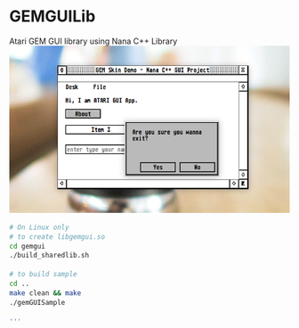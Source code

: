 # GEMGUILib
Atari GEM GUI library using Nana C++ Library
<img src="https://raw.githubusercontent.com/emartisoft/GEMGUILib/main/gemguilib.png">

``` bash
# On Linux only
# to create libgemgui.so
cd gemgui
./build_sharedlib.sh

# to build sample
cd ..
make clean && make
./gemGUISample

'''


